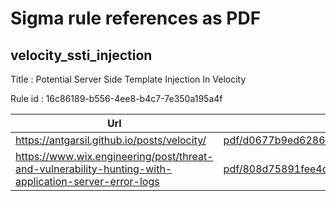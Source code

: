 # Sigma rule references as PDF

## velocity_ssti_injection
Title : Potential Server Side Template Injection In Velocity

Rule id : 16c86189-b556-4ee8-b4c7-7e350a195a4f

| Url | Pdf |
| --- | --- |
| https://antgarsil.github.io/posts/velocity/ | [pdf/d0677b9ed62865269281d88eac6790e025e818436385f49ab55178b7972e8ef4.pdf](pdf/d0677b9ed62865269281d88eac6790e025e818436385f49ab55178b7972e8ef4.pdf) |
| https://www.wix.engineering/post/threat-and-vulnerability-hunting-with-application-server-error-logs | [pdf/808d75891fee4d12a3b71d60f602f18c167d9a65052e162a72ada9446decc1f6.pdf](pdf/808d75891fee4d12a3b71d60f602f18c167d9a65052e162a72ada9446decc1f6.pdf) |


